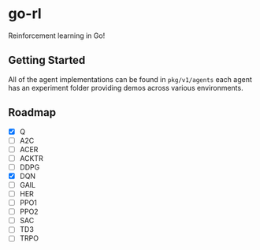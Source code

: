 # go-rl

Reinforcement learning in Go!

## Getting Started

All of the agent implementations can be found in `pkg/v1/agents` each agent has an experiment folder providing demos across various environments.

## Roadmap

- [x] Q
- [ ] A2C
- [ ] ACER
- [ ] ACKTR
- [ ] DDPG
- [x] DQN
- [ ] GAIL
- [ ] HER
- [ ] PPO1
- [ ] PPO2
- [ ] SAC
- [ ] TD3
- [ ] TRPO